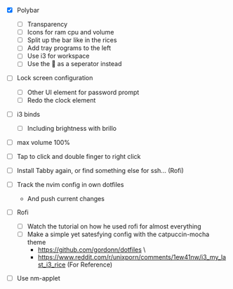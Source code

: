 - [x] Polybar
  - [ ] Transparency
  - [ ] Icons for ram cpu and volume
  - [ ] Split up the bar like in the rices
  - [ ] Add tray programs to the left
  - [ ] Use i3 for workspace 
  - [ ] Use the  as a seperator instead

- [ ] Lock screen configuration
  - [ ] Other UI element for password prompt
  - [ ] Redo the clock element
  
- [ ] i3 binds
  - [ ] Including brightness with brillo 

- [ ] max volume 100%

- [ ] Tap to click and double finger to right click

- [ ] Install Tabby again, or find something else for ssh... (Rofi) 

- [ ] Track the nvim config in own dotfiles
  - And push current changes

- [ ] Rofi
  - [ ] Watch the tutorial on how he used rofi for almost everything
  - [ ] Make a simple yet satesfying config with the catpuccin-mocha theme
    - https://github.com/gordonn/dotfiles \
    - https://www.reddit.com/r/unixporn/comments/1ew41nw/i3_my_last_i3_rice (For Reference)

- [ ] Use nm-applet

